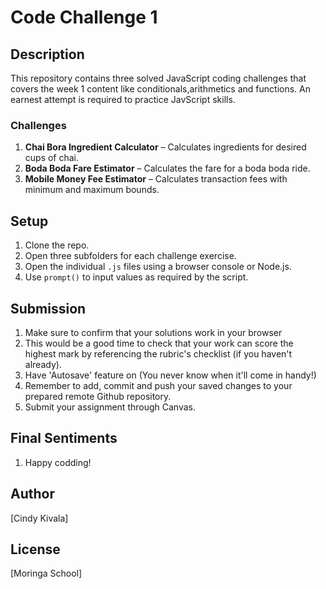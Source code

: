 # Code Challenge 1

## Description
This repository contains three solved JavaScript coding challenges that covers the week 1 content like conditionals,arithmetics and functions. An earnest attempt is required to practice JavScript skills.

### Challenges
1. **Chai Bora Ingredient Calculator** – Calculates ingredients for desired cups of chai.
2. **Boda Boda Fare Estimator** – Calculates the fare for a boda boda ride.
3. **Mobile Money Fee Estimator** – Calculates transaction fees with minimum and maximum bounds.

## Setup
1. Clone the repo.
2. Open three subfolders for each challenge exercise. 
3. Open the individual `.js` files using a browser console or Node.js.
4. Use `prompt()` to input values as required by the script.

## Submission
1. Make sure to confirm that your solutions work in your browser
2. This would be a good time to check that your work can score the highest mark by referencing the rubric's checklist (if you haven't already).
3. Have 'Autosave' feature on (You never know when it'll come in handy!)
4. Remember to add, commit and push your saved changes to your prepared remote Github repository.
5. Submit your assignment through Canvas.

## Final Sentiments
1. Happy codding!

## Author
[Cindy Kivala]

## License
[Moringa School]
